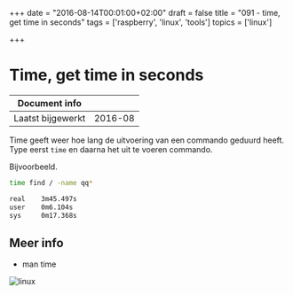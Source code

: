 +++
date = "2016-08-14T00:01:00+02:00"
draft = false
title = "091 - time, get time in seconds"
tags = ['raspberry', 'linux', 'tools']
topics = ['linux']

+++

# Time, get time in seconds


| Document info       |             |
|---------------------|-------------|
| Laatst bijgewerkt   | 2016-08     |


Time geeft weer hoe lang de uitvoering van een commando geduurd heeft. Type
eerst `time` en daarna het uit te voeren commando. 

Bijvoorbeeld.
```bash
time find / -name qq*
```

```bash
real    3m45.497s
user    0m6.104s
sys     0m17.368s
```


## Meer info

* man time


![linux](/img/logo_linux.jpg)

